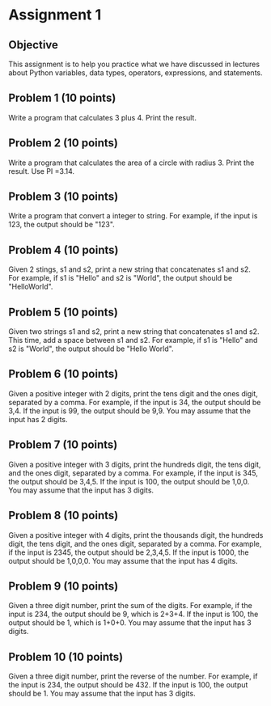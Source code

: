 # Assignment 1

## Objective

This assignment is to help you practice what we have discussed in lectures about
Python variables, data types, operators, expressions, and statements.

## Problem 1 (10 points)
Write a program that calculates 3 plus 4. Print the result.

## Problem 2 (10 points)
Write a program that calculates the area of a circle with radius 3. Print the
result. Use PI =3.14.

## Problem 3 (10 points)
Write a program that convert a integer to string. For example, if the input is
123, the output should be "123".

## Problem 4 (10 points)
Given 2 stings, s1 and s2, print a new string that concatenates s1 and s2. For
example, if s1 is "Hello" and s2 is "World", the output should be "HelloWorld".

## Problem 5 (10 points)
Given two strings s1 and s2, print a new string that concatenates s1 and s2. 
This time, add a space between s1 and s2. For example, if s1 is "Hello" and s2
is "World", the output should be "Hello World".

## Problem 6 (10 points)
Given a positive integer with 2 digits, print the tens digit and the ones digit,
separated by a comma. For example, if the input is 34, the output should be 3,4.
If the input is 99, the output should be 9,9. You may assume that the input has
2 digits.

## Problem 7 (10 points)
Given a positive integer with 3 digits, print the hundreds digit, the tens digit,
and the ones digit, separated by a comma. For example, if the input is 345, the
output should be 3,4,5. If the input is 100, the output should be 1,0,0. You may
assume that the input has 3 digits.

## Problem 8 (10 points)
Given a positive integer with 4 digits, print the thousands digit, the hundreds
digit, the tens digit, and the ones digit, separated by a comma. For example, if
the input is 2345, the output should be 2,3,4,5. If the input is 1000, the output
should be 1,0,0,0. You may assume that the input has 4 digits.

## Problem 9 (10 points)
Given a three digit number, print the sum of the digits. For example, if the
input is 234, the output should be 9, which is 2+3+4. If the input is 100, the
output should be 1, which is 1+0+0. You may assume that the input has 3 digits.

## Problem 10 (10 points)
Given a three digit number, print the reverse of the number. For example, if the
input is 234, the output should be 432. If the input is 100, the output should
be 1. You may assume that the input has 3 digits.
